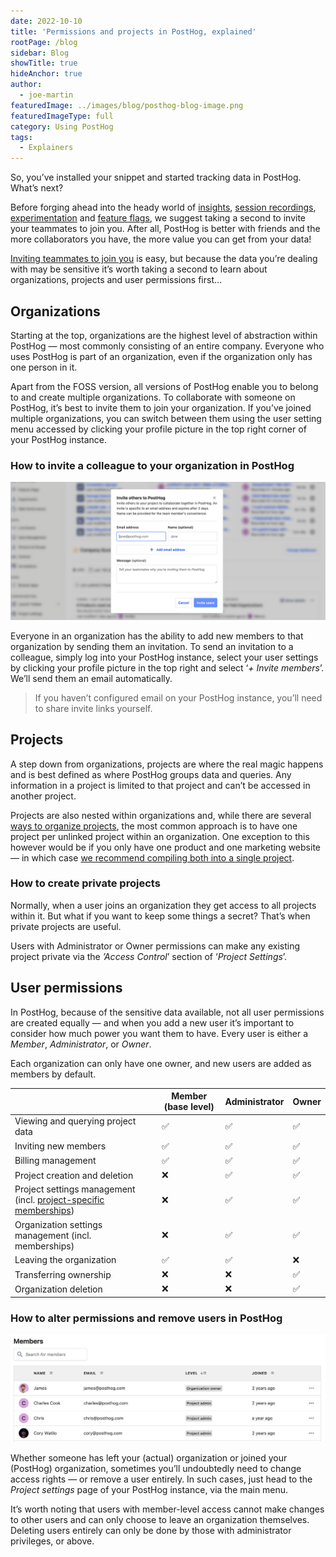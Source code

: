 ```yaml
---
date: 2022-10-10
title: 'Permissions and projects in PostHog, explained'
rootPage: /blog
sidebar: Blog
showTitle: true
hideAnchor: true
author:
  - joe-martin
featuredImage: ../images/blog/posthog-blog-image.png
featuredImageType: full
category: Using PostHog
tags:
  - Explainers
---
```


So, you’ve installed your snippet and started tracking data in PostHog. What’s next? 

Before forging ahead into the heady world of [insights](/manual/funnels), [session recordings](/manual/recordings), [experimentation](/manual/experimentation) and [feature flags](/manual/feature-flags), we suggest taking a second to invite your teammates to join you. After all, PostHog is better with friends and the more collaborators you have, the more value you can get from your data!

[Inviting teammates to join you](/manual/organizations-and-projects#adding-new-members) is easy, but because the data you’re dealing with may be sensitive it’s worth taking a second to learn about organizations, projects and user permissions first…

## Organizations
Starting at the top, organizations are the highest level of abstraction within PostHog — most commonly consisting of an entire company. Everyone who uses PostHog is part of an organization, even if the organization only has one person in it. 

Apart from the FOSS version, all versions of PostHog enable you to belong to and create multiple organizations. To collaborate with someone on PostHog, it’s best to invite them to join your organization. If you’ve joined multiple organizations, you can switch between them using the user setting menu accessed by clicking your profile picture in the top right corner of your PostHog instance.

### How to invite a colleague to your organization in PostHog
![how to invite someone to posthog](../images/blog/activation-checklist-images/posthog-invite.png)

Everyone in an organization has the ability to add new members to that organization by sending them an invitation. To send an invitation to a colleague, simply log into your PostHog instance, select your user settings by clicking your profile picture in the top right and select ‘_+ Invite members_’. We’ll send them an email automatically.

> If you haven’t configured email on your PostHog instance, you’ll need to share invite links yourself.

## Projects
A step down from organizations, projects are where the real magic happens and is best defined as where PostHog groups data and queries. Any information in a project is limited to that project and can’t be accessed in another project. 

Projects are also nested within organizations and, while there are several [ways to organize projects](/manual/organizations-and-projects#ways-of-organizing-projects), the most common approach is to have one project per unlinked project within an organization. One exception to this however would be if you only have one product and one marketing website — in which case [we recommend compiling both into a single project](/blog/track-your-website-with-posthog).

### How to create private projects
Normally, when a user joins an organization they get access to all projects within it. But what if you want to keep some things a secret? That’s when private projects are useful. 

Users with Administrator or Owner permissions can make any existing project private via the _’Access Control_’ section of ‘_Project Settings_’. 

## User permissions
In PostHog, because of the sensitive data available, not all user permissions are created equally — and when you add a new user it’s important to consider how much power you want them to have. Every user is either a _Member_, _Administrator_, or _Owner_. 

Each organization can only have one owner, and new users are added as members by default.

|                                                                                       | Member (base level) | Administrator | Owner |
| ------------------------------------------------------------------------------------- | ------------------- | ------------- | ----- |
| Viewing and querying project data                                                     | ✅                  | ✅            | ✅    |
| Inviting new members                                                                  | ✅                  | ✅            | ✅    |
| Billing management                                                                    | ✅                  | ✅            | ✅    |
| Project creation and deletion                                                         | ❌                  | ✅            | ✅    |
| Project settings management (incl. [project-specific memberships](#private-projects)) | ❌                  | ✅            | ✅    |
| Organization settings management (incl. memberships)                                  | ❌                  | ✅            | ✅    |
| Leaving the organization                                                              | ✅                  | ✅            | ❌    |
| Transferring ownership                                                                | ❌                  | ❌            | ✅    |
| Organization deletion                                                                 | ❌                  | ❌            | ✅    |

### How to alter permissions and remove users in PostHog

![how to remove users posthog](../images/blog/activation-checklist-images/how-to-remove-users.png)

Whether someone has left your (actual) organization or joined your (PostHog) organization, sometimes you’ll undoubtedly need to change access rights — or remove a user entirely. In such cases, just head to the _Project settings_ page of your PostHog instance, via the main menu. 

It’s worth noting that users with member-level access cannot make changes to other users and can only choose to leave an organization themselves. Deleting users entirely can only be done by those with administrator privileges, or above. 
